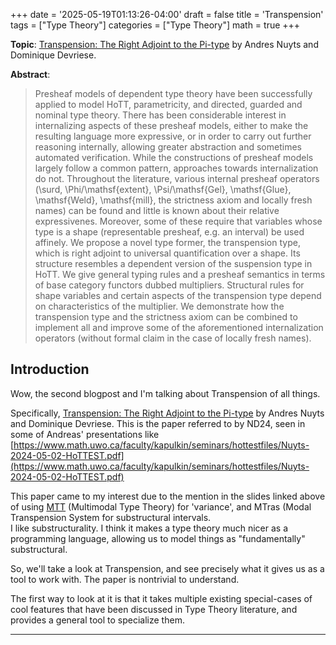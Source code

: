 +++
date = '2025-05-19T01:13:26-04:00'
draft = false
title = 'Transpension'
tags = ["Type Theory"]
categories = ["Type Theory"]
math = true
+++

**Topic**: [Transpension: The Right Adjoint to the Pi-type](https://arxiv.org/abs/2008.08533) by Andres Nuyts and Dominique Devriese.

**Abstract**:
> Presheaf models of dependent type theory have been successfully applied to model HoTT, parametricity, and directed, guarded and nominal type theory. There has been considerable interest in internalizing aspects of these presheaf models, either to make the resulting language more expressive, or in order to carry out further reasoning internally, allowing greater abstraction and sometimes automated verification. While the constructions of presheaf models largely follow a common pattern, approaches towards internalization do not. Throughout the literature, various internal presheaf operators (\surd, \Phi/\mathsf{extent}, \Psi/\mathsf{Gel}, \mathsf{Glue}, \mathsf{Weld}, \mathsf{mill}, the strictness axiom and locally fresh names) can be found and little is known about their relative expressivenes. Moreover, some of these require that variables whose type is a shape (representable presheaf, e.g. an interval) be used affinely. We propose a novel type former, the transpension type, which is right adjoint to universal quantification over a shape. Its structure resembles a dependent version of the suspension type in HoTT. We give general typing rules and a presheaf semantics in terms of base category functors dubbed multipliers. Structural rules for shape variables and certain aspects of the transpension type depend on characteristics of the multiplier. We demonstrate how the transpension type and the strictness axiom can be combined to implement all and improve some of the aforementioned internalization operators (without formal claim in the case of locally fresh names).

## Introduction

Wow, the second blogpost and I'm talking about Transpension of all things.

Specifically, [Transpension: The Right Adjoint to the Pi-type](https://arxiv.org/abs/2008.08533) by Andres Nuyts and Dominique Devriese. This is the paper referred to by ND24, seen in some of Andreas' presentations like [https://www.math.uwo.ca/faculty/kapulkin/seminars/hottestfiles/Nuyts-2024-05-02-HoTTEST.pdf](https://www.math.uwo.ca/faculty/kapulkin/seminars/hottestfiles/Nuyts-2024-05-02-HoTTEST.pdf)

This paper came to my interest due to the mention in the slides linked above of using [MTT](./MultimodalTypeTheory.md) (Multimodal Type Theory) for 'variance', and MTras (Modal Transpension System for substructural intervals.  
I like substructurality. I think it makes a type theory much nicer as a programming language, allowing us to model things as "fundamentally" substructural.


So, we'll take a look at Transpension, and see precisely what it gives us as a tool to work with. The paper is nontrivial to understand.  

The first way to look at it is that it takes multiple existing special-cases of cool features that have been discussed in Type Theory literature, and provides a general tool to specialize them.

----

